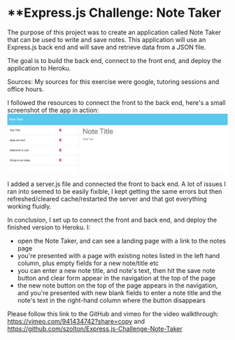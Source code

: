 # **Express.js Challenge: Note Taker

The purpose of this project was to create an application called Note Taker that can be used to write and save notes. This application will use an Express.js back end and will save and retrieve data from a JSON file.

The goal is to build the back end, connect to the front end, and deploy the application to Heroku.

Sources: My sources for this exercise were google, tutoring sessions and office hours.

I followed the resources to connect the front to the back end, here's a small screenshot of the app in action:
![notes-app](/Develop/public/assets/images/Screen%20Shot%202024-04-30%20at%207.54.13%20PM.png)

I added a server.js file and connected the front to back end. A lot of issues I ran into seemed to be easily fixible, I kept getting the same errors but then refreshed/cleared cache/restarted the server and that got everything working fluidly.

In conclusion, I set up to connect the front and back end, and deploy the finished version to Heroku. I:
- open the Note Taker, and can see a landing page with a link to the notes page
- you're presented with a page with existing notes listed in the left hand column, plus empty fields for a new note/title etc
- you can enter a new note title, and note's text, then hit the save note button and clear form appear in the navigation at the top of the page
- the new note button on the top of the page appears in the navigation, and you're presented with new blank fields to enter a note title and the note's text in the right-hand column where the button disappears

Please follow this link to the GitHub and vimeo for the video walkthrough: https://vimeo.com/941434742?share=copy
and
https://github.com/szolton/Express.js-Challenge-Note-Taker